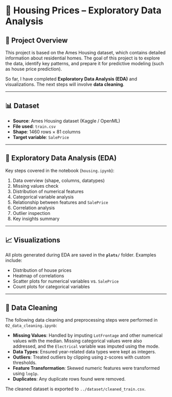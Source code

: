 # 🏡 Housing Prices – Exploratory Data Analysis

## 📌 Project Overview

This project is based on the Ames Housing dataset, which contains detailed information about residential homes. The goal of this project is to explore the data, identify key patterns, and prepare it for predictive modeling (such as house price prediction).

So far, I have completed **Exploratory Data Analysis (EDA)** and visualizations. The next steps will involve **data cleaning**.

---

## 📊 Dataset

* **Source**: Ames Housing dataset (Kaggle / OpenML)
* **File used**: `train.csv`
* **Shape**: 1460 rows × 81 columns
* **Target variable**: `SalePrice`

---

## 🔎 Exploratory Data Analysis (EDA)

Key steps covered in the notebook (`housing.ipynb`):

1. Data overview (shape, columns, datatypes)
2. Missing values check
3. Distribution of numerical features
4. Categorical variable analysis
5. Relationship between features and `SalePrice`
6. Correlation analysis
7. Outlier inspection
8. Key insights summary

---

## 📈 Visualizations

All plots generated during EDA are saved in the **`plots/`** folder. Examples include:

* Distribution of house prices
* Heatmap of correlations
* Scatter plots for numerical variables vs. `SalePrice`
* Count plots for categorical variables

---

## 🧹 Data Cleaning

The following data cleaning and preprocessing steps were performed in `02_data_cleaning.ipynb`:

* **Missing Values**: Handled by imputing `LotFrontage` and other numerical values with the median. Missing categorical values were also addressed, and the `Electrical` variable was imputed using the mode.
* **Data Types**: Ensured year-related data types were kept as integers.
* **Outliers**: Treated outliers by clipping using z-scores with custom thresholds.
* **Feature Transformation**: Skewed numeric features were transformed using `log1p`.
* **Duplicates**: Any duplicate rows found were removed.

The cleaned dataset is exported to `../dataset/cleaned_train.csv`.
